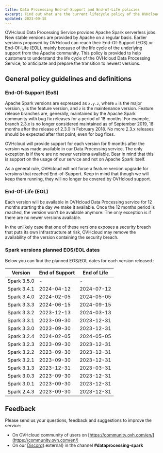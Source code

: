 ```yaml
---
title: Data Processing End-of-Support and End-of-Life policies
excerpt: Find out what are the current lifecycle policy of the OVHcloud Data Processing Platform 
updated: 2023-09-18
---
```


OVHcloud Data Processing Service provides Apache Spark serverless jobs. New stable versions are provided by Apache on a regular basis. Earlier versions proposed by OVHcloud can reach their End-Of-Support (EOS) or End-Of-Life (EOL), mainly because of the life cycle of the underlying support from the Apache community. This policy is provided to help customers to understand the life cycle of the OVHcloud Data Processing Service, to anticipate and prepare the transition to newest versions.

## General policy guidelines and definitions 

### End-Of-Support (EoS)

Apache Spark versions are expressed as `x.y.z`, where `x` is the major version, `y` is the feature version, and `z` is the maintenance version. Feature release branches are, generally, maintained by the Apache Spark community with bug fix releases for a period of 18 months. For example, branch 2.3.x is no longer considered maintained as of September 2019, 18 months after the release of 2.3.0 in February 2018. No more 2.3.x releases should be expected after that point, even for bug fixes.

OVHcloud will provide support for each version for 9 months after the version was made available in our Data Processing service. The only exception is if there are no newer versions available. Bear in mind that this is support on the usage of our service and not on Apache Spark itself.

As a general rule, OVHcloud will not force a feature version upgrade for versions that reached End-of-Support. Keep in mind that though we will keep them running, they will no longer be covered by OVHcloud support. 

### End-Of-Life (EOL)

Each version will be available in OVHcloud Data Processing service for 12 months starting the day we make it available. Once the 12 months period is reached, the version won't be available anymore. The only exception is if there are no newer versions available.

In the unlikely case that one of these versions exposes a security breach that puts its own infrastructure at risk, OVHcloud may remove the availability of the version containing the security breach.

### Spark versions planned EOS/EOL dates

Below you can find the planned EOS/EOL dates for each version released :

| Version     | End of Support | End of Life | 
| -------     | -------------- | ----------- |
| Spark 3.5.0 | -              | -           |
| Spark 3.4.1 | 2024-04-12     | 2024-07-12  |
| Spark 3.4.0 | 2024-02-05     | 2024-05-05  |
| Spark 3.3.3 | 2024-06-15     | 2024-09-15  |
| Spark 3.3.2 | 2023-12-13     | 2024-03-13  |
| Spark 3.3.1 | 2023-09-30     | 2023-12-31  |
| Spark 3.3.0 | 2023-09-30     | 2023-12-31  |
| Spark 3.2.4 | 2024-02-05     | 2024-05-05  |
| Spark 3.2.3 | 2023-09-30     | 2023-12-31  |
| Spark 3.2.2 | 2023-09-30     | 2023-12-31  |
| Spark 3.2.1 | 2023-09-30     | 2023-12-31  |
| Spark 3.1.3 | 2023-12-31     | 2023-03-31  |
| Spark 3.0.3 | 2023-09-30     | 2023-12-31  |
| Spark 3.0.1 | 2023-09-30     | 2023-12-31  |
| Spark 2.4.3 | 2023-09-30     | 2023-12-31  |

## Feedback

Please send us your questions, feedback and suggestions to improve the service: 

- On OVHcloud community of users on [https://community.ovh.com/en/](https://community.ovh.com/en/)
- On our [Discord](https://discord.gg/VVvZg8NCQM){.external} in the channel **#dataprocessing-spark**
